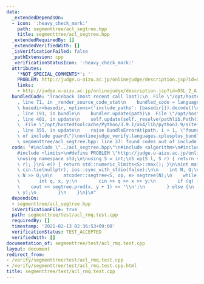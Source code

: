 ```yaml
---
data:
  _extendedDependsOn:
  - icon: ':heavy_check_mark:'
    path: segmenttree/acl_segtree.hpp
    title: segmenttree/acl_segtree.hpp
  _extendedRequiredBy: []
  _extendedVerifiedWith: []
  _isVerificationFailed: false
  _pathExtension: cpp
  _verificationStatusIcon: ':heavy_check_mark:'
  attributes:
    '*NOT_SPECIAL_COMMENTS*': ''
    PROBLEM: http://judge.u-aizu.ac.jp/onlinejudge/description.jsp?id=DSL_2_A
    links:
    - http://judge.u-aizu.ac.jp/onlinejudge/description.jsp?id=DSL_2_A
  bundledCode: "Traceback (most recent call last):\n  File \"/opt/hostedtoolcache/Python/3.9.1/x64/lib/python3.9/site-packages/onlinejudge_verify/documentation/build.py\"\
    , line 71, in _render_source_code_stat\n    bundled_code = language.bundle(stat.path,\
    \ basedir=basedir, options={'include_paths': [basedir]}).decode()\n  File \"/opt/hostedtoolcache/Python/3.9.1/x64/lib/python3.9/site-packages/onlinejudge_verify/languages/cplusplus.py\"\
    , line 193, in bundle\n    bundler.update(path)\n  File \"/opt/hostedtoolcache/Python/3.9.1/x64/lib/python3.9/site-packages/onlinejudge_verify/languages/cplusplus_bundle.py\"\
    , line 401, in update\n    self.update(self._resolve(pathlib.Path(included), included_from=path))\n\
    \  File \"/opt/hostedtoolcache/Python/3.9.1/x64/lib/python3.9/site-packages/onlinejudge_verify/languages/cplusplus_bundle.py\"\
    , line 355, in update\n    raise BundleErrorAt(path, i + 1, \"found codes out\
    \ of include guard\")\nonlinejudge_verify.languages.cplusplus_bundle.BundleErrorAt:\
    \ segmenttree/acl_segtree.hpp: line 37: found codes out of include guard\n"
  code: "#include \"../acl_segtree.hpp\"\n#include <algorithm>\n#include <iostream>\n\
    #include <limits>\n#define PROBLEM \"http://judge.u-aizu.ac.jp/onlinejudge/description.jsp?id=DSL_2_A\"\
    \nusing namespace std;\n\nusing S = int;\nS op(S l, S r) { return std::min(l,\
    \ r); }\nS e() { return std::numeric_limits<S>::max(); }\n\nint main() {\n   \
    \ cin.tie(nullptr), ios::sync_with_stdio(false);\n\n    int N, Q;\n    cin >>\
    \ N >> Q;\n\n    atcoder::segtree<S, op, e> segtree(N);\n    while (Q--) {\n \
    \       int q, x, y;\n        cin >> q >> x >> y;\n        if (q) {\n        \
    \    cout << segtree.prod(x, y + 1) << '\\n';\n        } else {\n            segtree.set(x,\
    \ y);\n        }\n    }\n}\n"
  dependsOn:
  - segmenttree/acl_segtree.hpp
  isVerificationFile: true
  path: segmenttree/test/acl_rmq.test.cpp
  requiredBy: []
  timestamp: '2021-02-13 02:36:53+09:00'
  verificationStatus: TEST_ACCEPTED
  verifiedWith: []
documentation_of: segmenttree/test/acl_rmq.test.cpp
layout: document
redirect_from:
- /verify/segmenttree/test/acl_rmq.test.cpp
- /verify/segmenttree/test/acl_rmq.test.cpp.html
title: segmenttree/test/acl_rmq.test.cpp
---
```

